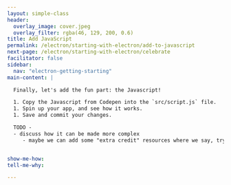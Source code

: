 ```yaml
---
layout: simple-class
header:
  overlay_image: cover.jpeg
  overlay_filter: rgba(46, 129, 200, 0.6)
title: Add JavaScript
permalink: /electron/starting-with-electron/add-to-javascript
next-page: /electron/starting-with-electron/celebrate
facilitator: false
sidebar:
  nav: "electron-getting-starting"
main-content: |

  Finally, let's add the fun part: the Javascript!

  1. Copy the Javascript from Codepen into the `src/script.js` file.
  1. Spin up your app, and see how it works.
  1. Save and commit your changes.

  TODO -
  - discuss how it can be made more complex
     - maybe we can add some "extra credit" resources where we say, try to add X functionality and provide the answer in a TMW section (similar to the GraphQL course)


show-me-how:
tell-me-why:

---
```

